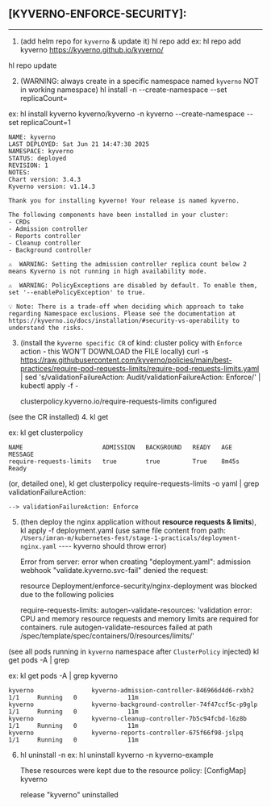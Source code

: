 ## [KYVERNO-ENFORCE-SECURITY]:
--------
1. (add helm repo for `kyverno` & update it)
hl repo add <release-name> <repo-url>
ex: hl repo add kyverno https://kyverno.github.io/kyverno/

hl repo update

2. (WARNING: always create in a specific namespace named `kyverno` NOT in working namespace)
hl install <release-name> <chart-name> -n <ns-name> --create-namespace --set replicaCount=<replica-num>

ex: hl install kyverno kyverno/kyverno -n kyverno --create-namespace --set replicaCount=1

    NAME: kyverno
    LAST DEPLOYED: Sat Jun 21 14:47:38 2025
    NAMESPACE: kyverno
    STATUS: deployed
    REVISION: 1
    NOTES:
    Chart version: 3.4.3
    Kyverno version: v1.14.3

    Thank you for installing kyverno! Your release is named kyverno.

    The following components have been installed in your cluster:
    - CRDs
    - Admission controller
    - Reports controller
    - Cleanup controller
    - Background controller

    ⚠️  WARNING: Setting the admission controller replica count below 2 means Kyverno is not running in high availability mode.

    ⚠️  WARNING: PolicyExceptions are disabled by default. To enable them, set '--enablePolicyException' to true.

    💡 Note: There is a trade-off when deciding which approach to take regarding Namespace exclusions. Please see the documentation at https://kyverno.io/docs/installation/#security-vs-operability to understand the risks.



3. (install the `kyverno specific CR` of kind: cluster policy with `Enforce` action - this WON'T DOWNLOAD the FILE locally)
curl -s https://raw.githubusercontent.com/kyverno/policies/main/best-practices/require-pod-requests-limits/require-pod-requests-limits.yaml | sed 's/validationFailureAction: Audit/validationFailureAction: Enforce/' | kubectl apply -f -

    clusterpolicy.kyverno.io/require-requests-limits configured


(see the CR installed)
4. kl get <cr-name>

ex: kl get clusterpolicy

    NAME                      ADMISSION   BACKGROUND   READY   AGE     MESSAGE
    require-requests-limits   true        true         True    8m45s   Ready


(or, detailed one),
kl get clusterpolicy require-requests-limits -o yaml   | grep validationFailureAction: 

    --> validationFailureAction: Enforce


5. (then deploy the nginx application without **resource requests & limits**),
kl apply -f deployment.yaml          (use same file content from path: `/Users/imran-m/kubernetes-fest/stage-1-practicals/deployment-nginx.yaml` ---- kyverno should throw error)

    Error from server: error when creating "deployment.yaml": admission webhook "validate.kyverno.svc-fail" denied the request: 

    resource Deployment/enforce-security/nginx-deployment was blocked due to the following policies 

    require-requests-limits:
    autogen-validate-resources: 'validation error: CPU and memory resource requests
        and memory limits are required for containers. rule autogen-validate-resources
        failed at path /spec/template/spec/containers/0/resources/limits/'


(see all pods running in `kyverno` namespace after `ClusterPolicy` injected)
kl get pods -A | grep <ns-name>

ex: kl get pods -A | grep kyverno

    kyverno                kyverno-admission-controller-846966d4d6-rxbh2                      1/1     Running   0              11m
    kyverno                kyverno-background-controller-74f47ccf5c-p9glp                     1/1     Running   0              11m
    kyverno                kyverno-cleanup-controller-7b5c94fcbd-l6z8b                        1/1     Running   0              11m
    kyverno                kyverno-reports-controller-675f66f98-jslpq                         1/1     Running   0              11m



6. hl uninstall <release-name> -n <ns-name>
ex: hl uninstall kyverno -n kyverno-example

    These resources were kept due to the resource policy:
    [ConfigMap] kyverno

    release "kyverno" uninstalled


